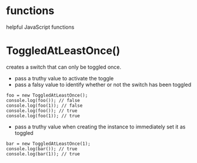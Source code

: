 # functions
helpful JavaScript functions

<h1>ToggledAtLeastOnce()</h1>

creates a switch that can only be toggled once.
  - pass a truthy value to activate the toggle
  - pass a falsy value to identify whether or not the switch has been toggled
 ````
foo = new ToggledAtLeastOnce();
console.log(foo()); // false
console.log(foo(1)); // false
console.log(foo()); // true
console.log(foo(1)); // true
 ````
  - pass a truthy value when creating the instance to immediately set it as toggled
````
bar = new ToggledAtLeastOnce(1);
console.log(bar()); // true
console.log(bar(1)); // true
````
